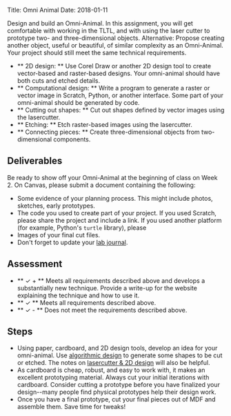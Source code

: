 Title: Omni Animal
Date: 2018-01-11

Design and build an Omni-Animal. In this assignment, you will get comfortable with working in the TLTL, and with using the laser cutter to prototype two- and three-dimensional objects. Alternative: Propose creating another object, 
useful or beautiful, of similar complexity as an Omni-Animal. Your project should still meet the same technical requirements. 

- ** 2D design: ** Use Corel Draw or another 2D design tool to create vector-based and raster-based designs. Your omni-animal should have both cuts and etched details.
- ** Computational design: ** Write a program to generate a raster or vector image in Scratch, Python, or another interface. Some part of your omni-animal should be generated by code. 
- ** Cutting out shapes: ** Cut out shapes defined by vector images using the lasercutter. 
- ** Etching: ** Etch raster-based images using the lasercutter. 
- ** Connecting pieces: ** Create three-dimensional objects from two-dimensional components.

## Deliverables

Be ready to show off your Omni-Animal at the beginning of class on Week 2. On Canvas, please submit a document containing the following:

- Some evidence of your planning process. This might include photos, sketches, early prototypes. 
- The code you used to create part of your project. If you used Scratch, please share the project and include a link. If you used another platform (for example, Python's `turtle` library), please 
- Images of your final cut files.
- Don't forget to update your <a href="{filename}/modules/journal.md">lab journal</a>.

## Assessment

- ** &#10003; + ** Meets all requirements described above and develops a substantially new technique. Provide a write-up for the website explaining the technique and how to use it. 
- ** &#10003; ** Meets all requirements described above.
- ** &#10003; - ** Does not meet the requirements described above.

## Steps

- Using paper, cardboard, and 2D design tools, develop an idea for your omni-animal. Use <a class="module" href="{filename}/modules/scratch.md">algorithmic design</a> to generate some shapes to be cut or etched. The notes on 
<a class="module" href="{filename}/modules/lasercutter.md">lasercutter & 2D design</a> will also be helpful. 
- As cardboard is cheap, robust, and easy to work with, it makes an excellent prototyping material. Always cut your initial iterations with cardboard. Consider cutting a prototype before you have finalized your design--many people find physical prototypes help their design work. 
- Once you have a final prototype, cut your final pieces out of MDF and assemble them. Save time for tweaks!
